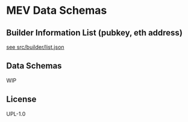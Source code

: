 # MEV Data Schemas

## Builder Information List (pubkey, eth address)

[see src/builder/list.json](./src/builder/list.json)


## Data Schemas

WIP


## License

UPL-1.0
